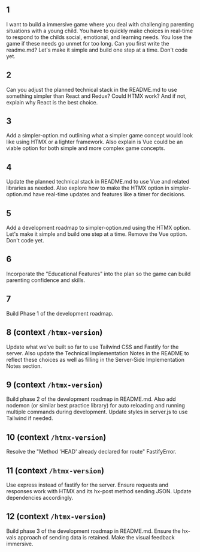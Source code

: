 
## 1
I want to build a immersive game where you deal with challenging parenting situations with a young child. You have to quickly make choices in real-time to respond to the childs social, emotional, and learning needs. You lose the game if these needs go unmet for too long. Can you first write the readme.md? Let's make it simple and build one step at a time. Don't code yet.

## 2
Can you adjust the planned technical stack in the README.md to use something simpler than React and Redux? Could HTMX work? And if not, explain why React is the best choice.

## 3
Add a simpler-option.md outlining what a simpler game concept would look like using HTMX or a lighter framework. Also explain is Vue could be an viable option for both simple and more complex game concepts.

## 4
Update the planned technical stack in README.md to use Vue and related libraries as needed. Also explore how to make the HTMX option in simpler-option.md have real-time updates and features like a timer for decisions.

## 5
Add a development roadmap to simpler-option.md using the HTMX option. Let's make it simple and build one step at a time. Remove the Vue option. Don't code yet.

## 6
Incorporate the "Educational Features" into the plan so the game can build parenting confidence and skills.

## 7
Build Phase 1 of the development roadmap.

## 8 (context `/htmx-version`)
Update what we've built so far to use Tailwind CSS and Fastify for the server. Also update the Technical Implementation Notes in the README to reflect these choices as well as filling in the Server-Side Implementation Notes section.

## 9  (context `/htmx-version`)
Build phase 2 of the development roadmap in README.md. Also add nodemon (or similar best practice library) for auto reloading and running multiple commands during development. Update styles in server.js to use Tailwind if needed.

## 10 (context `/htmx-version`)
Resolve the "Method 'HEAD' already declared for route" FastifyError.

## 11 (context `/htmx-version`)
Use express instead of fastify for the server. Ensure requests and responses work with HTMX and its hx-post method sending JSON. Update dependencies accordingly.

## 12 (context `/htmx-version`)
Build phase 3 of the development roadmap in README.md. Ensure the hx-vals approach of sending data is retained. Make the visual feedback immersive. 
